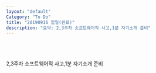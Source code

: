 ```yaml
---
layout: "default"
Category: "To Do"
title: "20190916 할일(완료)"
description: "요약: 2,3주차 소프트웨어적 사고,1분 자기소개 준비"
---
```

<br>
<br>
<br>
2,3주차 소프트웨어적 사고,1분 자기소개 준비
